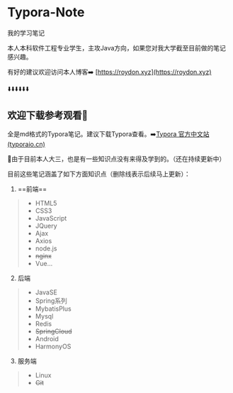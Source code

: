 # Typora-Note
我的学习笔记

本人本科软件工程专业学生，主攻Java方向，如果您对我大学截至目前做的笔记感兴趣。

有好的建议欢迎访问本人博客➡️ [https://roydon.xyz](https://roydon.xyz)

⬇️⬇️⬇️⬇️⬇️⬇️

## 欢迎下载参考观看📌

全是md格式的Typora笔记。建议下载Typora查看。➡️[Typora 官方中文站 (typoraio.cn)](https://typoraio.cn/)

🧿由于目前本人大三，也是有一些知识点没有来得及学到的。（还在持续更新中）

目前这些笔记涵盖了如下方面知识点（删除线表示后续马上更新）：

1. ==前端==

> - HTML5
> - CSS3
> - JavaScript
> - JQuery
> - Ajax
> - Axios
> - node.js
> - ~~nginx~~
> - Vue...

2. 后端

> - JavaSE
> - Spring系列
> - MybatisPlus
> - Mysql
> - Redis
> - ~~SpringCloud~~
> - Android
> - HarmonyOS

3. 服务端

> - Linux
> - ~~Git~~










